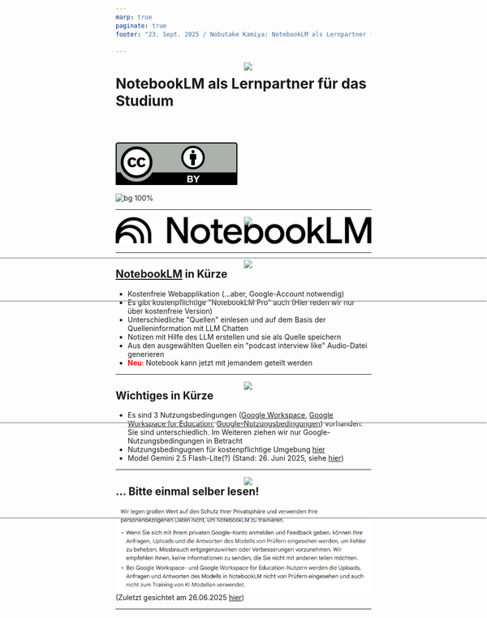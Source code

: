 ```yaml
---
marp: true
paginate: true
footer: "23. Sept. 2025 / Nobutake Kamiya: NotebookLM als Lernpartner für das Studium"

---
```

<style>
@import 'default';
/* Bootstrap */
@import url('https://cdn.jsdelivr.net/npm/bootstrap@5.0.2/dist/css/bootstrap.min.css');
@import url('https://fonts.googleapis.com/css2?family=Kosugi&family=Roboto+Mono&display=swap');

:root {
  --theme-yellow: #FEDE00;
  --theme-red: #DC6027;
  --theme-blue: #0028A5;
  --theme-grey: #A3ADB7;
}
header {
  width: 100%;
  height: 80px;
  position: absolute;
  left: -1px;
}
.header_2nd {
  border-bottom: 2px solid var(--theme-grey);
}
.img_links {
  position: relative;
  left: 20px;
}
.img_rechts {
  position: relative;
  left: 800px;
}
section h1 {
  font-size: 2.65rem;
  color: white;
}
section h2 {
    color: var(--theme-blue);
}
.text_white {
    font-size: 1.65rem;
    color: white;
}
.bg_grey {
    position: relative;
    left: -80px;
    width: 1600px;
    height: 520px;
    background-color: var(--theme-grey);
    text-indent: 100px;
    line-height: 200px;
}

</style>
<header>
<img src="../uni_img/header_links.png" height=80% class="img_links"/>
<img src="../uni_img/header_rechts.svg" class="img_rechts"/>
</header>

# NotebookLM als Lernpartner für das Studium
<div class="text_white">
Nobutake Kamiya</div>

![width:100px](./img/by.svg)

![bg 100%](../uni_img/hintergrund_1page.jpg)

---

<header class="header_2nd">
<img src="../uni_img/header_links.png" height=80% class="img_links"/>
<img src="../uni_img/header_rechts.svg" class="img_rechts"/>
</header>

![bg width:500px](./img/notebook-logo.svg)


---

<header class="header_2nd">
<img src="../uni_img/header_links.png" height=80% class="img_links"/>
<img src="../uni_img/header_rechts.svg" class="img_rechts"/>
</header>

## [NotebookLM](https://notebooklm.google/) in Kürze

- Kostenfreie Webapplikation (...aber, Google-Account notwendig)
- Es gibt kostenpflichtige "NotebookLM Pro" auch (Hier reden wir nur über kostenfreie Version)
- Unterschiedliche "Quellen" einlesen und auf dem Basis der Quelleninformation mit LLM Chatten
- Notizen mit Hilfe des LLM erstellen und sie als Quelle speichern
- Aus den ausgewählten Quellen ein "podcast interview like" Audio-Datei generieren
- <span style="color:red;">__Neu__:</span> Notebook kann jetzt mit jemandem geteilt werden 

---

<header class="header_2nd">
<img src="../uni_img/header_links.png" height=80% class="img_links"/>
<img src="../uni_img/header_rechts.svg" class="img_rechts"/>
</header>

## Wichtiges in Kürze
- Es sind 3 Nutzungsbedingungen ([Google Workspace](https://workspace.google.com/terms/premier_terms/), [Google Workspace for Education](https://workspace.google.com/terms/education_terms/), [Google-Nutzungsbedingungen](https://policies.google.com/terms)) vorhanden. Sie sind unterschiedlich. Im Weiteren ziehen wir nur Google-Nutzungsbedingungen in Betracht
- Nutzungsbedingugnen für kostenpflichtige Umgebung [hier](https://support.google.com/notebooklm/answer/16213268?ref_topic=16175214&sjid=1596286602733096536-NC)
- Model Gemini 2.5 Flash-Lite(?) (Stand: 26. Juni 2025, siehe [hier](https://developers.googleblog.com/en/gemini-2-5-thinking-model-updates/))

---

<header class="header_2nd">
<img src="../uni_img/header_links.png" height=80% class="img_links"/>
<img src="../uni_img/header_rechts.svg" class="img_rechts"/>
</header>

## ... Bitte einmal selber lesen! 
![width:800px](./img/notebooklm_img2.png)
(Zuletzt gesichtet am 26.06.2025 [hier](https://support.google.com/notebooklm/answer/16164461?hl=de&ref_topic=16164070&sjid=7309936810068079434-EU))

---


